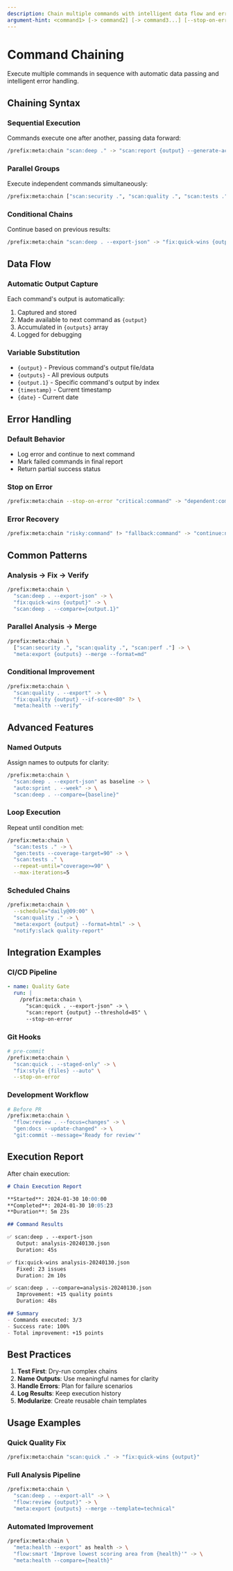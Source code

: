 ```yaml
---
description: Chain multiple commands with intelligent data flow and error handling
argument-hint: <command1> [-> command2] [-> command3...] [--stop-on-error] [--parallel]
---
```


# Command Chaining

Execute multiple commands in sequence with automatic data passing and intelligent error handling.

## Chaining Syntax

### Sequential Execution
Commands execute one after another, passing data forward:
```bash
/prefix:meta:chain "scan:deep ." -> "scan:report {output} --generate-action-plan" -> "auto:execute {output}"
```

### Parallel Groups
Execute independent commands simultaneously:
```bash
/prefix:meta:chain ["scan:security .", "scan:quality .", "scan:tests ."] -> "meta:export {outputs} --merge"
```

### Conditional Chains
Continue based on previous results:
```bash
/prefix:meta:chain "scan:deep . --export-json" -> "fix:quick-wins {output}" ?> "meta:health"
```

## Data Flow

### Automatic Output Capture

Each command's output is automatically:
1. Captured and stored
2. Made available to next command as `{output}`
3. Accumulated in `{outputs}` array
4. Logged for debugging

### Variable Substitution

- `{output}` - Previous command's output file/data
- `{outputs}` - All previous outputs
- `{output.1}` - Specific command's output by index
- `{timestamp}` - Current timestamp
- `{date}` - Current date

## Error Handling

### Default Behavior
- Log error and continue to next command
- Mark failed commands in final report
- Return partial success status

### Stop on Error
```bash
/prefix:meta:chain --stop-on-error "critical:command" -> "dependent:command"
```

### Error Recovery
```bash
/prefix:meta:chain "risky:command" !> "fallback:command" -> "continue:normally"
```

## Common Patterns

### Analysis → Fix → Verify
```bash
/prefix:meta:chain \
  "scan:deep . --export-json" -> \
  "fix:quick-wins {output}" -> \
  "scan:deep . --compare={output.1}"
```

### Parallel Analysis → Merge
```bash
/prefix:meta:chain \
  ["scan:security .", "scan:quality .", "scan:perf ."] -> \
  "meta:export {outputs} --merge --format=md"
```

### Conditional Improvement
```bash
/prefix:meta:chain \
  "scan:quality . --export" -> \
  "fix:quality {output} --if-score<80" ?> \
  "meta:health --verify"
```

## Advanced Features

### Named Outputs
Assign names to outputs for clarity:
```bash
/prefix:meta:chain \
  "scan:deep . --export-json" as baseline -> \
  "auto:sprint . --week" -> \
  "scan:deep . --compare={baseline}"
```

### Loop Execution
Repeat until condition met:
```bash
/prefix:meta:chain \
  "scan:tests ." -> \
  "gen:tests --coverage-target=90" -> \
  "scan:tests ." \
  --repeat-until="coverage>=90" \
  --max-iterations=5
```

### Scheduled Chains
```bash
/prefix:meta:chain \
  --schedule="daily@09:00" \
  "scan:quality ." -> \
  "meta:export {output} --format=html" -> \
  "notify:slack quality-report"
```

## Integration Examples

### CI/CD Pipeline
```yaml
- name: Quality Gate
  run: |
    /prefix:meta:chain \
      "scan:quick . --export-json" -> \
      "scan:report {output} --threshold=85" \
      --stop-on-error
```

### Git Hooks
```bash
# pre-commit
/prefix:meta:chain \
  "scan:quick . --staged-only" -> \
  "fix:style {files} --auto" \
  --stop-on-error
```

### Development Workflow
```bash
# Before PR
/prefix:meta:chain \
  "flow:review . --focus=changes" -> \
  "gen:docs --update-changed" -> \
  "git:commit --message='Ready for review'"
```

## Execution Report

After chain execution:

```markdown
# Chain Execution Report

**Started**: 2024-01-30 10:00:00
**Completed**: 2024-01-30 10:05:23
**Duration**: 5m 23s

## Command Results

✅ scan:deep . --export-json
   Output: analysis-20240130.json
   Duration: 45s

✅ fix:quick-wins analysis-20240130.json  
   Fixed: 23 issues
   Duration: 2m 10s

✅ scan:deep . --compare=analysis-20240130.json
   Improvement: +15 quality points
   Duration: 48s

## Summary
- Commands executed: 3/3
- Success rate: 100%
- Total improvement: +15 points
```

## Best Practices

1. **Test First**: Dry-run complex chains
2. **Name Outputs**: Use meaningful names for clarity
3. **Handle Errors**: Plan for failure scenarios
4. **Log Results**: Keep execution history
5. **Modularize**: Create reusable chain templates

## Usage Examples

### Quick Quality Fix
```bash
/prefix:meta:chain "scan:quick ." -> "fix:quick-wins {output}"
```

### Full Analysis Pipeline
```bash
/prefix:meta:chain \
  "scan:deep . --export-all" -> \
  "flow:review {output}" -> \
  "meta:export {outputs} --merge --template=technical"
```

### Automated Improvement
```bash
/prefix:meta:chain \
  "meta:health --export" as health -> \
  "flow:smart 'Improve lowest scoring area from {health}'" -> \
  "meta:health --compare={health}"
```